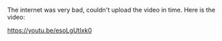 The internet was very bad, couldn't upload the video in time. Here is the video:

https://youtu.be/esoLgUtlxk0
